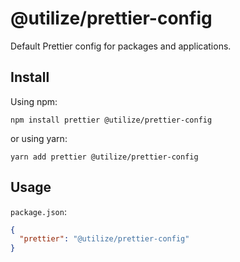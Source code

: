 # @utilize/prettier-config

Default Prettier config for packages and applications.

## Install

Using npm:

```
npm install prettier @utilize/prettier-config
```

or using yarn:

```
yarn add prettier @utilize/prettier-config
```

## Usage

`package.json`:

```json
{
  "prettier": "@utilize/prettier-config"
}
```
